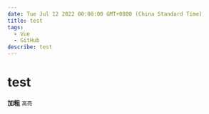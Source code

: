 ```yaml
---
date: Tue Jul 12 2022 00:00:00 GMT+0800 (China Standard Time)
title: test
tags:
  - Vue
  - GitHub
describe: test
---
```



# test

**加粗** `高亮`
        